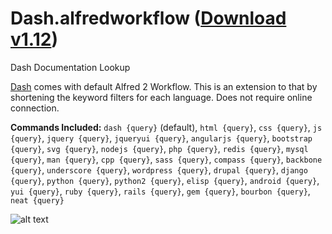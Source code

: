 Dash.alfredworkflow ([Download v1.12](https://raw.github.com/willfarrell/alfred-dash-workflow/master/Dash.alfredworkflow))
=========================

Dash Documentation Lookup

[Dash](http://kapeli.com/) comes with default Alfred 2 Workflow. This is an extension to that by shortening the keyword filters for each language. Does not require online connection.

**Commands Included:** `dash {query}` (default), `html {query}`, `css {query}`, `js {query}`, `jquery {query}`, `jqueryui {query}`, `angularjs {query}`, `bootstrap {query}`, `svg {query}`, `nodejs {query}`, `php {query}`, `redis {query}`, `mysql {query}`, `man {query}`, `cpp {query}`, `sass {query}`, `compass {query}`, `backbone {query}`, `underscore {query}`,  `wordpress {query}`, `drupal {query}`, `django {query}`, `python {query}`, `python2 {query}`, `elisp {query}`, `android {query}`, `yui {query}`, `ruby {query}`, `rails {query}`, `gem {query}`, `bourbon {query}`, `neat {query}`


![alt text][dash]

[dash]: ./screenshots/dash.png  "Sample dash result"
